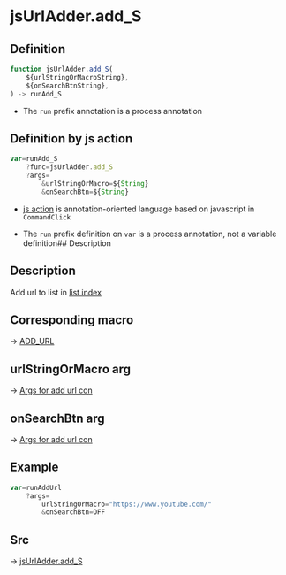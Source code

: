 # jsUrlAdder.add_S

## Definition

```js.js
function jsUrlAdder.add_S(
	${urlStringOrMacroString},
	${onSearchBtnString},
) -> runAdd_S
```

- The `run` prefix annotation is a process annotation
## Definition by js action

```js.js
var=runAdd_S
	?func=jsUrlAdder.add_S
	?args=
		&urlStringOrMacro=${String}
		&onSearchBtn=${String}
```

- [js action](#) is annotation-oriented language based on javascript in `CommandClick`

- The `run` prefix definition on `var` is a process annotation, not a variable definition## Description

## Description

Add url to list in [list index](https://github.com/puutaro/CommandClick/blob/master/md/developer/configs/listIndexConfig.md)

## Corresponding macro

-> [ADD_URL](https://github.com/puutaro/CommandClick/blob/master/md/developer/js_action/js_action_macro_for_toolbar.md#add_url)

## urlStringOrMacro arg

-> [Args for add url con](https://github.com/puutaro/CommandClick/blob/master/md/developer/js_action/js_action_macro_for_toolbar.md#args-for-add_url_con)

## onSearchBtn arg

-> [Args for add url con](https://github.com/puutaro/CommandClick/blob/master/md/developer/js_action/js_action_macro_for_toolbar.md#args-for-add_url_con)

## Example

```js.js
var=runAddUrl
    ?args=
        urlStringOrMacro="https://www.youtube.com/"
        &onSearchBtn=OFF
```



## Src

-> [jsUrlAdder.add_S](https://github.com/puutaro/CommandClick/blob/master/app/src/main/java/com/puutaro/commandclick/fragment_lib/terminal_fragment/js_interface/toolbar/JsUrlAdder.kt#L17)


